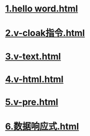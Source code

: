 # [1.hello word.html](https://411426414.github.io/Vue/1.hello%20word.html)

# [2.v-cloak指令.html](https://411426414.github.io/Vue/2.v-cloak%E6%8C%87%E4%BB%A4.html)

# [3.v-text.html](https://411426414.github.io/Vue/3.v-text.html)

# [4.v-html.html](https://411426414.github.io/Vue/4.v-html.html)

# [5.v-pre.html](https://411426414.github.io/Vue/5.v-pre.html)

# [6.数据响应式.html](https://411426414.github.io/Vue/6.%E6%95%B0%E6%8D%AE%E5%93%8D%E5%BA%94%E5%BC%8F.html)

